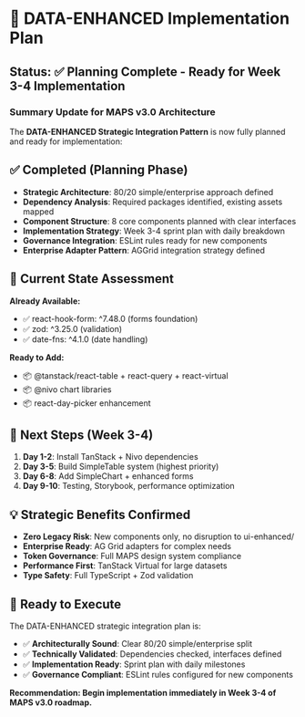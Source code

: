 # 🎯 DATA-ENHANCED Implementation Plan

## Status: ✅ Planning Complete - Ready for Week 3-4 Implementation

### Summary Update for MAPS v3.0 Architecture

The **DATA-ENHANCED Strategic Integration Pattern** is now fully planned and ready for implementation:

## ✅ Completed (Planning Phase)

- **Strategic Architecture**: 80/20 simple/enterprise approach defined
- **Dependency Analysis**: Required packages identified, existing assets mapped
- **Component Structure**: 8 core components planned with clear interfaces
- **Implementation Strategy**: Week 3-4 sprint plan with daily breakdown
- **Governance Integration**: ESLint rules ready for new components
- **Enterprise Adapter Pattern**: AGGrid integration strategy defined

## 🎯 Current State Assessment

**Already Available:**

- ✅ react-hook-form: ^7.48.0 (forms foundation)
- ✅ zod: ^3.25.0 (validation)
- ✅ date-fns: ^4.1.0 (date handling)

**Ready to Add:**

- 📦 @tanstack/react-table + react-query + react-virtual
- 📦 @nivo chart libraries
- 📦 react-day-picker enhancement

## 🚀 Next Steps (Week 3-4)

1. **Day 1-2**: Install TanStack + Nivo dependencies
2. **Day 3-5**: Build SimpleTable system (highest priority)
3. **Day 6-8**: Add SimpleChart + enhanced forms
4. **Day 9-10**: Testing, Storybook, performance optimization

## 💡 Strategic Benefits Confirmed

- **Zero Legacy Risk**: New components only, no disruption to ui-enhanced/
- **Enterprise Ready**: AG Grid adapters for complex needs
- **Token Governance**: Full MAPS design system compliance
- **Performance First**: TanStack Virtual for large datasets
- **Type Safety**: Full TypeScript + Zod validation

## 🎉 Ready to Execute

The DATA-ENHANCED strategic integration plan is:

- ✅ **Architecturally Sound**: Clear 80/20 simple/enterprise split
- ✅ **Technically Validated**: Dependencies checked, interfaces defined
- ✅ **Implementation Ready**: Sprint plan with daily milestones
- ✅ **Governance Compliant**: ESLint rules configured for new components

**Recommendation: Begin implementation immediately in Week 3-4 of MAPS v3.0 roadmap.**
